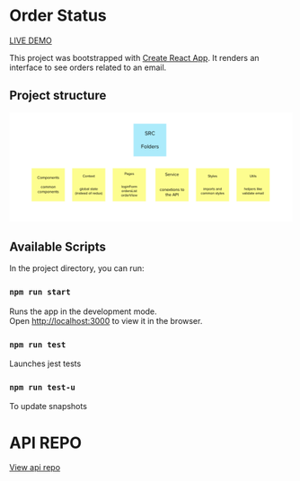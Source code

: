# Order Status

[LIVE DEMO](https://orders-status-app.vercel.app/)

This project was bootstrapped with [Create React App](https://github.com/facebook/create-react-app).
It renders an interface to see orders related to an email.

## Project structure

![structure](./src/structure.png)

## Available Scripts

In the project directory, you can run:

### `npm run start`

Runs the app in the development mode.\
Open [http://localhost:3000](http://localhost:3000) to view it in the browser.

### `npm run test`

Launches jest tests

### `npm run test-u`

To update snapshots

# API REPO
[View api repo](https://github.com/kimbali/orders-status-api)
